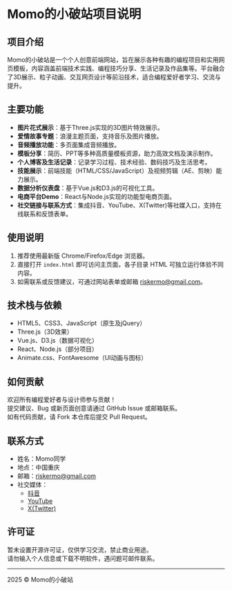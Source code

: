 # Momo的小破站项目说明

## 项目介绍

Momo的小破站是一个个人创意前端网站，旨在展示各种有趣的编程项目和实用网页模板，内容涵盖前端技术实践、编程技巧分享、生活记录及作品集等。平台融合了3D展示、粒子动画、交互网页设计等前沿技术，适合编程爱好者学习、交流与提升。

## 主要功能

- **图片花式展示**：基于Three.js实现的3D图片特效展示。
- **爱情故事专题**：浪漫主题页面，支持音乐及图片播放。
- **音频播放功能**：多页面集成音频播放。
- **模板分享**：简历、PPT等多种高质量模板资源，助力高效文档及演示制作。
- **个人博客及生活记录**：记录学习过程、技术经验、数码技巧及生活思考。
- **技能展示**：前端技能（HTML/CSS/JavaScript）及视频剪辑（AE、剪映）能力展示。
- **数据分析仪表盘**：基于Vue.js和D3.js的可视化工具。
- **电商平台Demo**：React与Node.js实现的功能型电商页面。
- **社交链接与联系方式**：集成抖音、YouTube、X(Twitter)等社媒入口，支持在线联系和反馈表单。

## 使用说明

1. 推荐使用最新版 Chrome/Firefox/Edge 浏览器。
2. 直接打开 `index.html` 即可访问主页面，各子目录 HTML 可独立运行体验不同内容。
3. 如需联系或反馈建议，可通过网站表单或邮箱 riskermo@gmail.com。

## 技术栈与依赖

- HTML5、CSS3、JavaScript（原生及jQuery）
- Three.js（3D效果）
- Vue.js、D3.js（数据可视化）
- React、Node.js（部分项目）
- Animate.css、FontAwesome（UI动画与图标）

## 如何贡献

欢迎所有编程爱好者与设计师参与贡献！  
提交建议、Bug 或新页面创意请通过 GitHub Issue 或邮箱联系。  
如有代码贡献，请 Fork 本仓库后提交 Pull Request。

## 联系方式

- 姓名：Momo同学
- 地点：中国重庆
- 邮箱：riskermo@gmail.com
- 社交媒体：  
  - [抖音](https://v.douyin.com/JUnFQzxX924/)  
  - [YouTube](https://www.youtube.com/@Riskermo)  
  - [X(Twitter)](https://x.com/bobbob1571370)

## 许可证

暂未设置开源许可证，仅供学习交流，禁止商业用途。  
请勿输入个人信息或下载不明软件，遇问题可邮件联系。

---

2025 © Momo的小破站
